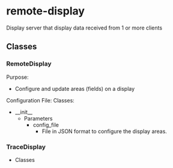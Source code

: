 # remote-display
Display server that display data received from 1 or more clients

## Classes

### **RemoteDisplay**

Purpose:

- Configure and update areas (fields) on a display

Configuration File:
Classes:

- \_\_init\_\_
  - Parameters
    - config_file
        - File in JSON format to configure the display areas.

### TraceDisplay
- Classes
